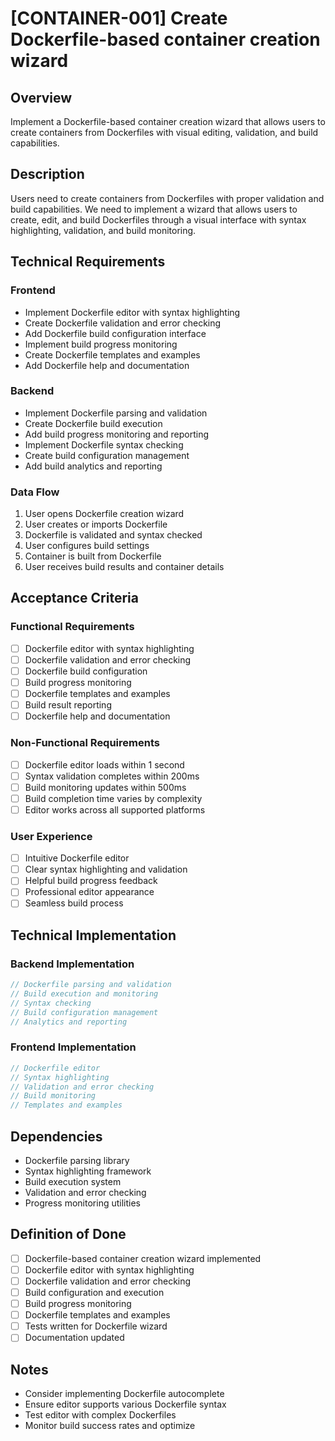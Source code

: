 # [CONTAINER-001] Create Dockerfile-based container creation wizard

## Overview

Implement a Dockerfile-based container creation wizard that allows users to create containers from Dockerfiles with visual editing, validation, and build capabilities.

## Description

Users need to create containers from Dockerfiles with proper validation and build capabilities. We need to implement a wizard that allows users to create, edit, and build Dockerfiles through a visual interface with syntax highlighting, validation, and build monitoring.

## Technical Requirements

### Frontend

- Implement Dockerfile editor with syntax highlighting
- Create Dockerfile validation and error checking
- Add Dockerfile build configuration interface
- Implement build progress monitoring
- Create Dockerfile templates and examples
- Add Dockerfile help and documentation

### Backend

- Implement Dockerfile parsing and validation
- Create Dockerfile build execution
- Add build progress monitoring and reporting
- Implement Dockerfile syntax checking
- Create build configuration management
- Add build analytics and reporting

### Data Flow

1. User opens Dockerfile creation wizard
2. User creates or imports Dockerfile
3. Dockerfile is validated and syntax checked
4. User configures build settings
5. Container is built from Dockerfile
6. User receives build results and container details

## Acceptance Criteria

### Functional Requirements

- [ ] Dockerfile editor with syntax highlighting
- [ ] Dockerfile validation and error checking
- [ ] Dockerfile build configuration
- [ ] Build progress monitoring
- [ ] Dockerfile templates and examples
- [ ] Build result reporting
- [ ] Dockerfile help and documentation

### Non-Functional Requirements

- [ ] Dockerfile editor loads within 1 second
- [ ] Syntax validation completes within 200ms
- [ ] Build monitoring updates within 500ms
- [ ] Build completion time varies by complexity
- [ ] Editor works across all supported platforms

### User Experience

- [ ] Intuitive Dockerfile editor
- [ ] Clear syntax highlighting and validation
- [ ] Helpful build progress feedback
- [ ] Professional editor appearance
- [ ] Seamless build process

## Technical Implementation

### Backend Implementation

```rust
// Dockerfile parsing and validation
// Build execution and monitoring
// Syntax checking
// Build configuration management
// Analytics and reporting
```

### Frontend Implementation

```typescript
// Dockerfile editor
// Syntax highlighting
// Validation and error checking
// Build monitoring
// Templates and examples
```

## Dependencies

- Dockerfile parsing library
- Syntax highlighting framework
- Build execution system
- Validation and error checking
- Progress monitoring utilities

## Definition of Done

- [ ] Dockerfile-based container creation wizard implemented
- [ ] Dockerfile editor with syntax highlighting
- [ ] Dockerfile validation and error checking
- [ ] Build configuration and execution
- [ ] Build progress monitoring
- [ ] Dockerfile templates and examples
- [ ] Tests written for Dockerfile wizard
- [ ] Documentation updated

## Notes

- Consider implementing Dockerfile autocomplete
- Ensure editor supports various Dockerfile syntax
- Test editor with complex Dockerfiles
- Monitor build success rates and optimize
